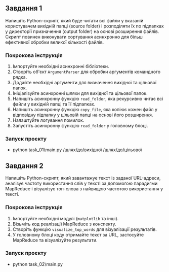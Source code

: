 ## Завдання 1

Напишіть Python-скрипт, який буде читати всі файли у вказаній користувачем вихідній папці (source folder) і розподіляти їх по підпапках у директорії призначення (output folder) на основі розширення файлів. Скрипт повинен виконувати сортування асинхронно для більш ефективної обробки великої кількості файлів.

### Покрокова інструкція

1. Імпортуйте необхідні асинхронні бібліотеки.
2. Створіть об'єкт `ArgumentParser` для обробки аргументів командного рядка.
3. Додайте необхідні аргументи для визначення вихідної та цільової папок.
4. Ініціалізуйте асинхронні шляхи для вихідної та цільової папок.
5. Напишіть асинхронну функцію `read_folder`, яка рекурсивно читає всі файли у вихідній папці та її підпапках.
6. Напишіть асинхронну функцію `copy_file`, яка копіює кожен файл у відповідну підпапку у цільовій папці на основі його розширення.
7. Налаштуйте логування помилок.
8. Запустіть асинхронну функцію `read_folder` у головному блоці.

### Запуск проєкту

 - python task_01\main.py /шлях/до/вихідної /шлях/до/цільової


## Завдання 2

Напишіть Python-скрипт, який завантажує текст із заданої URL-адреси, аналізує частоту використання слів у тексті за допомогою парадигми MapReduce і візуалізує топ-слова з найвищою частотою використання у тексті.

### Покрокова інструкція

1. Імпортуйте необхідні модулі (`matplotlib` та інші).
2. Візьміть код реалізації MapReduce з конспекту.
3. Створіть функцію `visualize_top_words` для візуалізації результатів.
4. У головному блоці коду отримайте текст за URL, застосуйте MapReduce та візуалізуйте результати.

### Запуск проєкту

 - python task_02\main.py